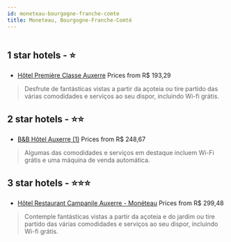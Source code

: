 ```yaml
---
id: moneteau-bourgogne-franche-comte
title: Moneteau, Bourgogne-Franche-Comté
---
```


<center><img src="https://i.travelapi.com/hotels/2000000/1140000/1133300/1133253/48b3c78f_z.jpg" alt="" /></center>


##  1 star hotels - ⭐️

-    [Hôtel Première Classe Auxerre](https://www.hurb.com/br/aud/https://www.hurb.com/br/hotels/moneteau/hotel-premiere-classe-auxerre-HT-J93Y?cmp=18055) Prices from R$ 193,29
   > Desfrute de fantásticas vistas a partir da açoteia ou tire partido das várias comodidades e serviços ao seu dispor, incluindo Wi-fi grátis.

##  2 star hotels - ⭐️⭐️

-    [B&B Hôtel Auxerre (1)](https://www.hurb.com/br/aud/https://www.hurb.com/br/hotels/moneteau/b-b-hotel-auxerre-1-HT-TO4D?cmp=18055) Prices from R$ 248,67
   > Algumas das comodidades e serviços em destaque incluem Wi-Fi grátis e uma máquina de venda automática.

##  3 star hotels - ⭐️⭐️⭐️

-    [Hôtel Restaurant Campanile Auxerre - Monéteau](https://www.hurb.com/br/aud/https://www.hurb.com/br/hotels/moneteau/hotel-restaurant-campanile-auxerre-moneteau-HT-HOQM?cmp=18055) Prices from R$ 299,48
   > Contemple fantásticas vistas a partir da açoteia e do jardim ou tire partido das várias comodidades e serviços ao seu dispor, incluindo Wi-fi grátis.

